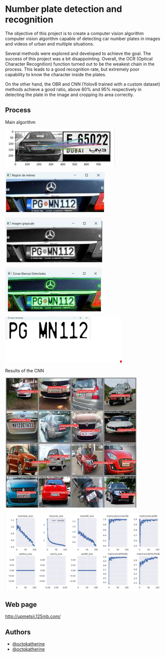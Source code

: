 
# Number plate detection and recognition

The objective of this project is to create a computer vision algorithm
computer vision algorithm capable of detecting car number plates in images and videos of urban and multiple situations.

Several methods were explored and developed to achieve the goal. The success of this project was a bit disappointing. Overall, the OCR (Optical Character Recognition) function turned out to be the weakest chain in the process. This leads to a good recognition rate, but extremely poor capability to know the character inside the plates.

On the other hand, the OBR and CNN (Yolov8 trained with a custom dataset) methods achieve a good ratio, above 80% and 95% respectively in detecting the plate in the image and cropping its area correctly.
## Process
Main algorithm

![First step](OBR1.png)

![Second step](OBR2.png)

![Third step](OBR3.png)

![Fourth step](OBR4.png)

![fifth step](OBR6.png)

Results of the CNN

![CNN working on multiple pictures](red.png)

![Results of the trainning](red_result.png)


## Web page

http://upmetsii.125mb.com/
## Authors

- [@octokatherine](https://github.com/Drq13112)
- [@octokatherine](https://github.com/lilpati)

